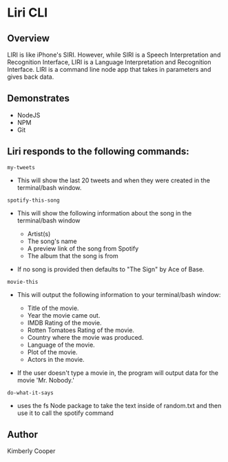 # Liri CLI

## Overview
LIRI is like iPhone's SIRI. However, while SIRI is a Speech Interpretation and Recognition Interface, LIRI is a Language Interpretation and Recognition Interface. LIRI is a command line node app that takes in parameters and gives back data.

## Demonstrates
* NodeJS
* NPM
* Git

## Liri responds to the following commands:
`my-tweets`
* This will show the last 20 tweets and when they were created in the terminal/bash window.


`spotify-this-song`
* This will show the following information about the song in the terminal/bash window

  * Artist(s)
  * The song's name
  * A preview link of the song from Spotify
  * The album that the song is from

* If no song is provided then defaults to "The Sign" by Ace of Base.


`movie-this`
* This will output the following information to your terminal/bash window:

  * Title of the movie.
  * Year the movie came out.
  * IMDB Rating of the movie.
  * Rotten Tomatoes Rating of the movie.
  * Country where the movie was produced.
  * Language of the movie.
  * Plot of the movie.
  * Actors in the movie.

* If the user doesn't type a movie in, the program will output data for the movie 'Mr. Nobody.'


`do-what-it-says`
   * uses the fs Node package to take the text inside of random.txt and then use it to call the spotify command


## Author
Kimberly Cooper

